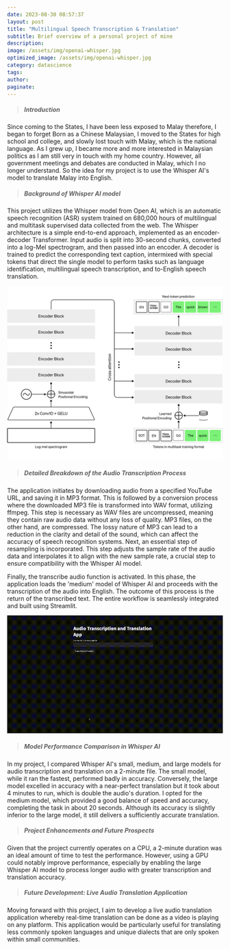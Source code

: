 ```yaml
---
date: 2023-08-30 08:57:37
layout: post
title: "Multilingual Speech Transcription & Translation"
subtitle: Brief overview of a personal project of mine
description: 
image: /assets/img/openai-whisper.jpg
optimized_image: /assets/img/openai-whisper.jpg
category: datascience
tags:
author:
paginate: 
---
```



> ##### Introduction

Since coming to the States, I have been less exposed to Malay therefore, I began to forget 
Born as a Chinese Malaysian, I moved to the States for high school and college, and slowly lost touch with Malay, which is the national language.  As I grew up, I became more and more interested in Malaysian politics as I am still very in touch with my home country. However, all government meetings and debates are conducted in Malay, which I no longer understand. So the idea for my project is to use the Whisper AI's model to translate Malay into English. 



> ##### Background of Whisper AI model

This project utilizes the Whisper model from Open AI, which is an automatic speech recognition (ASR) system trained on 680,000 hours of multilingual and multitask supervised data collected from the web. The Whisper architecture is a simple end-to-end approach, implemented as an encoder-decoder Transformer. Input audio is split into 30-second chunks, converted into a log-Mel spectrogram, and then passed into an encoder. A decoder is trained to predict the corresponding text caption, intermixed with special tokens that direct the single model to perform tasks such as language identification, multilingual speech transcription, and to-English speech translation. 

![Whisper](/assets/img/whisper.jpg "Whisper")


> ##### Detailed Breakdown of the Audio Transcription Process

The application initiates by downloading audio from a specified YouTube URL, and saving it in MP3 format. This is followed by a conversion process where the downloaded MP3 file is transformed into WAV format, utilizing ffmpeg. This step is necessary as WAV files are uncompressed, meaning they contain raw audio data without any loss of quality. MP3 files, on the other hand, are compressed. The lossy nature of MP3 can lead to a reduction in the clarity and detail of the sound, which can affect the accuracy of speech recognition systems. Next, an essential step of resampling is incorporated. This step adjusts the sample rate of the audio data and interpolates it to align with the new sample rate, a crucial step to ensure compatibility with the Whisper AI model.

Finally, the transcribe audio function is activated. In this phase, the application loads the 'medium' model of Whisper AI and proceeds with the transcription of the audio into English. The outcome of this process is the return of the transcribed text. The entire workflow is seamlessly integrated and built using Streamlit. 

![gif](/assets/img/ips-82DEA1B7-D4EF-4E37-8B7E-C5CBF00A56B7.gif "gif")
 

> ##### Model Performance Comparison in Whisper AI

In my project, I compared Whisper AI's small, medium, and large models for audio transcription and translation on a 2-minute file. The small model, while it ran the fastest, performed badly in accuracy. Conversely, the large model excelled in accuracy with a near-perfect translation but it took about 4 minutes to run, which is double the audio's duration. I opted for the medium model, which provided a good balance of speed and accuracy, completing the task in about 20 seconds. Although its accuracy is slightly inferior to the large model, it still delivers a sufficiently accurate translation. 


> ##### Project Enhancements and Future Prospects

Given that the project currently operates on a CPU, a 2-minute duration was an ideal amount of time to test the performance. However, using a GPU could notably improve performance, especially by enabling the large Whisper AI model to process longer audio with greater transcription and translation accuracy. 


> ##### Future Development: Live Audio Translation Application

Moving forward with this project, I aim to develop a live audio translation application whereby real-time translation can be done as a video is playing on any platform. This application would be particularly useful for translating less commonly spoken languages and unique dialects that are only spoken within small communities. 





